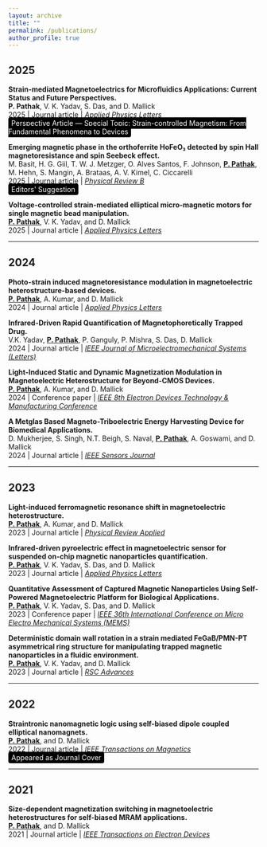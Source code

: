 ```yaml
---
layout: archive
title: ""
permalink: /publications/
author_profile: true
---
```


<style>
  .archive {
    text-align: justify;
    font-family: 'Helvetica Neue', Arial, sans-serif;
    line-height: 1.6;
    color: #333333;
    max-width: 900px; /* Adjust max-width as needed */
    margin-left: auto;
    margin-right: auto;
    padding-left: 10px; /* Reduced left padding */
    padding-right: 10px; /* Added right padding for symmetry */
    font-size: 14px;
  }

  .archive a {
    color: #007A87;
    text-decoration: none;
  }

  .archive a:hover {
    text-decoration: underline;
  }
</style>

## 2025
**Strain-mediated Magnetoelectrics for Microfluidics Applications: Current Status and Future Perspectives.**  
**P. Pathak**, V. K. Yadav, S. Das, and D. Mallick  
2025 | Journal article | *[Applied Physics Letters](https://doi.org/10.1063/5.0285155)*  
<span style="background-color:black; color:white; padding:3px 6px; border-radius:4px;">Perspective Article — Special Topic: Strain-controlled Magnetism: From Fundamental Phenomena to Devices</span>  


**Emerging magnetic phase in the orthoferrite HoFeO₃ detected by spin Hall magnetoresistance and spin Seebeck effect.**  
M. Basit, H. G. Giil, T. W. J. Metzger, O. Alves Santos, F. Johnson, **[P. Pathak](https://journals.aps.org/prb/pdf/10.1103/q38x-g97c)**, M. Hehn, S. Mangin, A. Brataas, A. V. Kimel, C. Ciccarelli  
2025 | Journal article | *[Physical Review B](https://journals.aps.org/prb/pdf/10.1103/q38x-g97c)*  
<span style="background-color:black; color:white; padding:3px 6px; border-radius:4px;">Editors' Suggestion</span> 


**Voltage-controlled strain-mediated elliptical micro-magnetic motors for single magnetic bead manipulation.**  
**[P. Pathak](https://pubs.aip.org/aip/apl/article-abstract/126/7/074101/3336252/Voltage-controlled-strain-mediated-elliptical?redirectedFrom=fulltext)**, V. K. Yadav, and D. Mallick  
2025 | Journal article | *[Applied Physics Letters](https://pubs.aip.org/aip/apl/article-abstract/126/7/074101/3336252/Voltage-controlled-strain-mediated-elliptical?redirectedFrom=fulltext)*  

---

## 2024

**Photo-strain induced magnetoresistance modulation in magnetoelectric heterostructure-based devices.**  
**[P. Pathak](https://pubs.aip.org/aip/apl/article/124/11/112401/3270349/Photo-strain-induced-magnetoresistance-modulation)**, A. Kumar, and D. Mallick  
2024 | Journal article | *[Applied Physics Letters](https://pubs.aip.org/aip/apl/article/124/11/112401/3270349/Photo-strain-induced-magnetoresistance-modulation)*  

**Infrared-Driven Rapid Quantification of Magnetophoretically Trapped Drug.**  
V.K. Yadav, **[P. Pathak](https://ieeexplore.ieee.org/abstract/document/10444513)**, P. Ganguly, P. Mishra, S. Das, D. Mallick  
2024 | Journal article | *[IEEE Journal of Microelectromechanical Systems (Letters)](https://ieeexplore.ieee.org/abstract/document/10444513)*  

**Light-Induced Static and Dynamic Magnetization Modulation in Magnetoelectric Heterostructure for Beyond-CMOS Devices.**  
**[P. Pathak](https://ieeexplore.ieee.org/abstract/document/10512272)**, A. Kumar, and D. Mallick  
2024 | Conference paper | *[IEEE 8th Electron Devices Technology & Manufacturing Conference](https://ieeexplore.ieee.org/abstract/document/10512272)*  

**A Metglas Based Magneto-Triboelectric Energy Harvesting Device for Biomedical Applications.**  
D. Mukherjee, S. Singh, N.T. Beigh, S. Naval, **[P. Pathak](https://ieeexplore.ieee.org/document/10638456)**, A. Goswami, and D. Mallick  
2024 | Journal article | *[IEEE Sensors Journal](https://ieeexplore.ieee.org/document/10638456)*  

---

## 2023

**Light-induced ferromagnetic resonance shift in magnetoelectric heterostructure.**  
**[P. Pathak](https://doi.org/10.1103/PhysRevApplied.20.044055)**, A. Kumar, and D. Mallick  
2023 | Journal article | *[Physical Review Applied](https://doi.org/10.1103/PhysRevApplied.20.044055)*  

**Infrared-driven pyroelectric effect in magnetoelectric sensor for suspended on-chip magnetic nanoparticles quantification.**  
**[P. Pathak](https://doi.org/10.1063/5.0141048)**, V. K. Yadav, S. Das, and D. Mallick  
2023 | Journal article | *[Applied Physics Letters](https://doi.org/10.1063/5.0141048)*  

**Quantitative Assessment of Captured Magnetic Nanoparticles Using Self-Powered Magnetoelectric Platform for Biological Applications.**  
**[P. Pathak](https://doi.org/10.1109/MEMS49605.2023.10052508)**, V. K. Yadav, S. Das, and D. Mallick  
2023 | Conference paper | *[IEEE 36th International Conference on Micro Electro Mechanical Systems (MEMS)](https://doi.org/10.1109/MEMS49605.2023.10052508)*  

**Deterministic domain wall rotation in a strain mediated FeGaB/PMN-PT asymmetrical ring structure for manipulating trapped magnetic nanoparticles in a fluidic environment.**  
**[P. Pathak](https://doi.org/10.1039/D3RA00150D)**, V. K. Yadav, and D. Mallick  
2023 | Journal article | *[RSC Advances](https://doi.org/10.1039/D3RA00150D)*  

---

## 2022

**Straintronic nanomagnetic logic using self-biased dipole coupled elliptical nanomagnets.**  
**[P. Pathak](https://doi.org/10.1109/TMAG.2022.3199589)**, and D. Mallick  
2022 | Journal article | *[IEEE Transactions on Magnetics](https://doi.org/10.1109/TMAG.2022.3199589)*  
<span style="background-color:black; color:white; padding:3px 6px; border-radius:4px;">Appeared as Journal Cover</span>  

---

## 2021

**Size-dependent magnetization switching in magnetoelectric heterostructures for self-biased MRAM applications.**  
**[P. Pathak](https://doi.org/10.1109/TED.2021.3088079)**, and D. Mallick  
2021 | Journal article | *[IEEE Transactions on Electron Devices](https://doi.org/10.1109/TED.2021.3088079)*  
